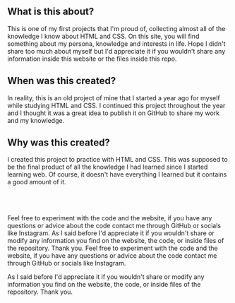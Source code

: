 ## What is this about?
This is one of my first projects that I'm proud of, collecting almost all of the knowledge I know about HTML and CSS. On this site, you will find something about my persona, knowledge and interests in life. Hope I didn't share too much about myself but I'd appreciate it if you wouldn't share any information inside this website or the files inside this repo.
## When was this created?
In reality, this is an old project of mine that I started a year ago for myself while studying HTML and CSS. I continued this project throughout the year and I thought it was a great idea to publish it on GitHub to share my work and my knowledge.
## Why was this created?
I created this project to practice with HTML and CSS. This was supposed to be the final product of all the knowledge I had learned since I started learning web. Of course, it doesn't have everything I learned but it contains a good amount of it.

<br>
<br>
<br>
Feel free to experiment with the code and the website, if you have any questions or advice about the code contact me through GitHub or socials like Instagram. As I said before I'd appreciate it if you wouldn't share or modify any information you find on the website, the code, or inside files of the repository. Thank you.
Feel free to experiment with the code and the website, if you have any questions or advice about the code contact me through GitHub or socials like Instagram.

As I said before I'd appreciate it if you wouldn't share or modify any information you find on the website, the code, or inside files of the repository. Thank you.
